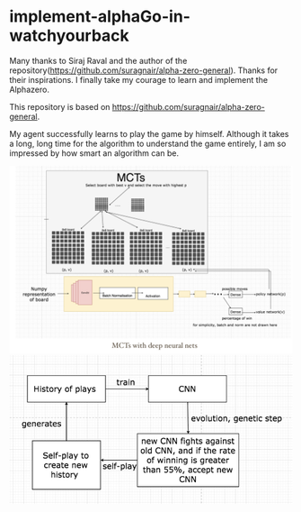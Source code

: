 # implement-alphaGo-in-watchyourback

Many thanks to Siraj Raval and the author of the repository(https://github.com/suragnair/alpha-zero-general). Thanks for their inspirations. I finally take my courage to learn and implement the Alphazero. 

This repository is based on https://github.com/suragnair/alpha-zero-general.

My agent successfully learns to play the game by himself. Although it takes a long, long time for the algorithm to understand the game entirely, I am so impressed by how smart an algorithm can be.  



![alt text](https://github.com/yuntaow/AlphaGo-for-WatchYourBack/blob/master/support%20image%201.png)
![alt text](https://github.com/yuntaow/AlphaGo-for-WatchYourBack/blob/master/support%20image%202.png)

